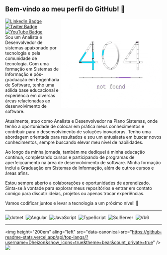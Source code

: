 ## Bem-vindo ao meu perfil do GitHub! 👋

<img src="banner.gif" width="325px" align="right" >
<div id="badges">
  <a href="https://github.com/Dheizon/Dheizon/blob/main/README.md">
    <img src="https://img.shields.io/badge/LinkedIn-blue?style=for-the-badge&logo=linkedin&logoColor=white" alt="Linkedin Badge" />
  </a>
  <a href="https://github.com/Dheizon/Dheizon/blob/main/README.md">
    <img src="https://img.shields.io/badge/Twitter-blue?style=for-the-badge&logo=twitter&logoColor=white" alt="Twiter Badge" />
  </a>
  <a href="https://github.com/Dheizon/Dheizon/blob/main/README.md">
    <img src="https://img.shields.io/badge/YouTube-red?style=for-the-badge&logo=youtube&logoColor=white" alt="YouTube Badge" />
  </a>
</div>
Sou um Analista e Desenvolvedor de sistemas apaixonado por tecnologia e pela comunidade de tecnologia. Com uma formação em Sistemas de Informação e pós-graduação em Engenharia de Software, tenho uma sólida base educacional e experiência em diversas áreas relacionadas ao desenvolvimento de software.

Atualmente, atuo como Analista e Desenvolvedor na Plano Sistemas, onde tenho a oportunidade de colocar em prática meus conhecimentos e contribuir para o desenvolvimento de soluções inovadoras. Tenho uma abordagem orientada para resultados e sou um entusiasta em buscar novos conhecimentos, sempre buscando elevar meu nível de habilidades.

Ao longo da minha jornada, também me dediquei à minha educação contínua, completando cursos e participando de programas de aperfeiçoamento na área de desenvolvimento de software. Minha formação inclui a Graduação em Sistemas de Informação, além de outros cursos e áreas afins.

Estou sempre aberto a colaborações e oportunidades de aprendizado. Sinta-se à vontade para explorar meus repositórios e entrar em contato comigo para discutir ideias, projetos ou apenas trocar experiências.

Vamos codificar juntos e levar a tecnologia a um próximo nível! 🚀

---

<div>
  <img src="https://upload.wikimedia.org/wikipedia/commons/thumb/7/7d/Microsoft_.NET_logo.svg/456px-Microsoft_.NET_logo.svg.png" title="dotnet" alt="dotnet" width="40" height="40"/>&nbsp;
  <img src="https://upload.wikimedia.org/wikipedia/commons/thumb/c/cf/Angular_full_color_logo.svg/512px-Angular_full_color_logo.svg.png" title="Angular" alt="Angular" width="40" height="40"/>&nbsp;
  <img src="https://upload.wikimedia.org/wikipedia/commons/thumb/9/99/Unofficial_JavaScript_logo_2.svg/260px-Unofficial_JavaScript_logo_2.svg.png" title="JavaScript" alt="JavaScript" width="40" height="40"/>&nbsp;
  <img src="https://upload.wikimedia.org/wikipedia/commons/thumb/4/4c/Typescript_logo_2020.svg/512px-Typescript_logo_2020.svg.png" title="TypeScript" alt="TypeScript" width="40" height="40"/>&nbsp;
  <img src="https://upload.wikimedia.org/wikipedia/de/thumb/8/8c/Microsoft_SQL_Server_Logo.svg/690px-Microsoft_SQL_Server_Logo.svg.png?20100429075711" title="Sql Server" alt="SqlServer" width="40" height="40"/>&nbsp;
  <img src="https://upload.wikimedia.org/wikipedia/commons/thumb/4/40/VB.NET_Logo.svg/512px-VB.NET_Logo.svg.png?20210603083010" title="Visual Basic 6" alt="Vb6" width="40" height="40"/>&nbsp;
</div>

---
<img height="200em" aling="left" src="data-canonical-src="https://github-readme-stats.vercel.app/api/top-langs/?username=Dheizon&show_icons=true&theme=bear&count_private=true" />
<img height="200em" aling="right" src="https://github-readme-stats.vercel.app/api?username=Dheizon&show_icons=true&show_icons=true&theme=bear&count_private=true" />
<!--
**Dheizon/Dheizon** is a ✨ _special_ ✨ repository because its `README.md` (this file) appears on your GitHub profile.

Here are some ideas to get you started:

- 🔭 I’m currently working on ...
- 🌱 I’m currently learning ...
- 👯 I’m looking to collaborate on ...
- 🤔 I’m looking for help with ...
- 💬 Ask me about ...
- 📫 How to reach me: ...
- 😄 Pronouns: ...
- ⚡ Fun fact: ...
-->
